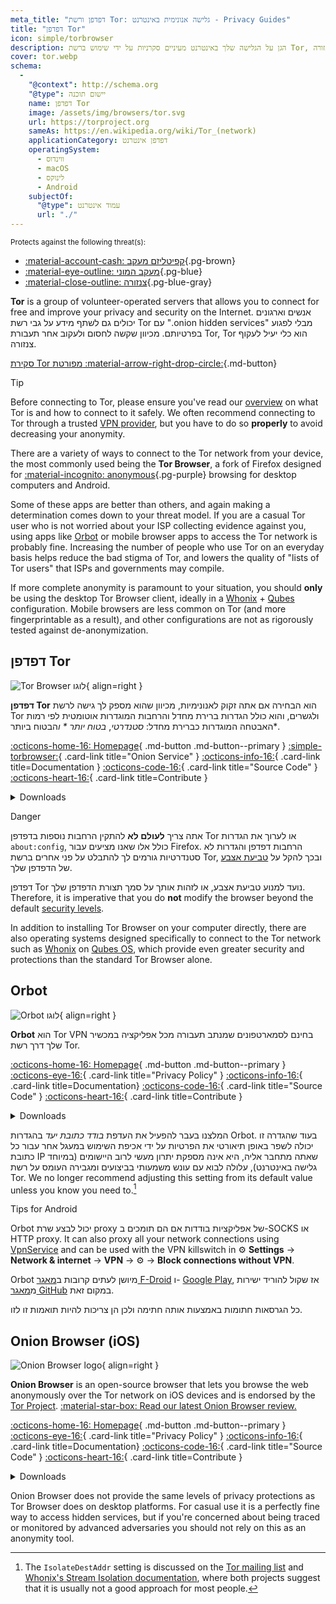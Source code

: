 ```yaml
---
meta_title: "דפדפן ורשת Tor: גלישה אנונימית באינטרנט - Privacy Guides"
title: "דפדפן Tor"
icon: simple/torbrowser
description: הגן על הגלישה שלך באינטרנט מעיניים סקרניות על ידי שימוש ברשת Tor, רשת מאובטחת שעוקפת צנזורה.
cover: tor.webp
schema:
  - 
    "@context": http://schema.org
    "@type": יישום תוכנה
    name: דפדפן Tor
    image: /assets/img/browsers/tor.svg
    url: https://torproject.org
    sameAs: https://en.wikipedia.org/wiki/Tor_(network)
    applicationCategory: דפדפן אינטרנט
    operatingSystem:
      - ווינדוס
      - macOS
      - לינוקס
      - Android
    subjectOf:
      "@type": עמוד אינטרנט
      url: "./"
---
```


<small>Protects against the following threat(s):</small>

- [:material-account-cash: קפיטליזם מעקב](basics/common-threats.md#surveillance-as-a-business-model ""){.pg-brown}
- [:material-eye-outline: מעקב המוני](basics/common-threats.md#mass-surveillance-programs ""){.pg-blue}
- [:material-close-outline: צנזורה](basics/common-threats.md#avoiding-censorship ""){.pg-blue-gray}

**Tor** is a group of volunteer-operated servers that allows you to connect for free and improve your privacy and security on the Internet. אנשים וארגונים יכולים גם לשתף מידע על גבי רשת Tor עם ".onion hidden services" מבלי לפגוע בפרטיותם. מכיוון שקשה לחסום ולעקוב אחר תעבורת Tor, Tor הוא כלי יעיל לעקוף צנזורה.

[סקירת Tor מפורטת :material-arrow-right-drop-circle:](advanced/tor-overview.md ""){.md-button}

<div class="admonition tip" markdown>
<p class="admonition-title">Tip</p>

Before connecting to Tor, please ensure you've read our [overview](advanced/tor-overview.md) on what Tor is and how to connect to it safely. We often recommend connecting to Tor through a trusted [VPN provider](vpn.md), but you have to do so **properly** to avoid decreasing your anonymity.

</div>

There are a variety of ways to connect to the Tor network from your device, the most commonly used being the **Tor Browser**, a fork of Firefox designed for [:material-incognito: anonymous](basics/common-threats.md#anonymity-vs-privacy ""){.pg-purple} browsing for desktop computers and Android.

Some of these apps are better than others, and again making a determination comes down to your threat model. If you are a casual Tor user who is not worried about your ISP collecting evidence against you, using apps like [Orbot](#orbot) or mobile browser apps to access the Tor network is probably fine. Increasing the number of people who use Tor on an everyday basis helps reduce the bad stigma of Tor, and lowers the quality of "lists of Tor users" that ISPs and governments may compile.

If more complete anonymity is paramount to your situation, you should **only** be using the desktop Tor Browser client, ideally in a [Whonix](desktop.md#whonix) + [Qubes](desktop.md#qubes-os) configuration. Mobile browsers are less common on Tor (and more fingerprintable as a result), and other configurations are not as rigorously tested against de-anonymization.

## דפדפן Tor

<div class="admonition recommendation" markdown>

![Tor Browser לוגו](assets/img/browsers/tor.svg){ align=right }

**דפדפן Tor** הוא הבחירה אם אתה זקוק לאנונימיות, מכיוון שהוא מספק לך גישה לרשת Tor ולגשרים, והוא כולל הגדרות ברירת מחדל והרחבות המוגדרות אוטומטית לפי רמות האבטחה המוגדרות כברירת מחדל: *סטנדרטי*, *בטוח יותר * ו*הבטוח ביותר*.

[:octicons-home-16: Homepage](https://torproject.org){ .md-button .md-button--primary }
[:simple-torbrowser:](http://2gzyxa5ihm7nsggfxnu52rck2vv4rvmdlkiu3zzui5du4xyclen53wid.onion){ .card-link title="Onion Service" }
[:octicons-info-16:](https://tb-manual.torproject.org){ .card-link title=Documentation }
[:octicons-code-16:](https://gitlab.torproject.org/tpo/applications/tor-browser){ .card-link title="Source Code" }
[:octicons-heart-16:](https://donate.torproject.org){ .card-link title=Contribute }

<details class="downloads" markdown>
<summary>Downloads</summary>

- [:simple-googleplay: Google Play](https://play.google.com/store/apps/details?id=org.torproject.torbrowser)
- [:simple-android: Android](https://torproject.org/download/#android)
- [:fontawesome-brands-windows: Windows](https://torproject.org/download)
- [:simple-apple: macOS](https://torproject.org/download)
- [:simple-linux: Linux](https://torproject.org/download)

</details>

</div>

<div class="admonition danger" markdown>
<p class="admonition-title">Danger</p>

אתה צריך **לעולם לא** להתקין הרחבות נוספות בדפדפן Tor או לערוך את הגדרות `about:config`, כולל אלו שאנו מציעים עבור Firefox. הרחבות דפדפן והגדרות לא סטנדרטיות גורמים לך להתבלט על פני אחרים ברשת Tor, ובכך להקל על [טביעת אצבע](https://support.torproject.org/glossary/browser-fingerprinting) של הדפדפן שלך.

</div>

דפדפן Tor נועד למנוע טביעת אצבע, או לזהות אותך על סמך תצורת הדפדפן שלך. Therefore, it is imperative that you do **not** modify the browser beyond the default [security levels](https://tb-manual.torproject.org/security-settings).

In addition to installing Tor Browser on your computer directly, there are also operating systems designed specifically to connect to the Tor network such as [Whonix](desktop.md#whonix) on [Qubes OS](desktop.md#qubes-os), which provide even greater security and protections than the standard Tor Browser alone.

## Orbot

<div class="admonition recommendation" markdown>

![Orbot לוגו](assets/img/self-contained-networks/orbot.svg){ align=right }

**Orbot** הוא Tor VPN בחינם לסמארטפונים שמנתב תעבורה מכל אפליקציה במכשיר שלך דרך רשת Tor.

[:octicons-home-16: Homepage](https://orbot.app){ .md-button .md-button--primary }
[:octicons-eye-16:](https://orbot.app/privacy-policy){ .card-link title="Privacy Policy" }
[:octicons-info-16:](https://orbot.app/faqs){ .card-link title=Documentation}
[:octicons-code-16:](https://orbot.app/code){ .card-link title="Source Code" }
[:octicons-heart-16:](https://orbot.app/donate){ .card-link title=Contribute }

<details class="downloads" markdown>
<summary>Downloads</summary>

- [:simple-googleplay: Google Play](https://play.google.com/store/apps/details?id=org.torproject.android)
- [:simple-appstore: App Store](https://apps.apple.com/app/id1609461599)
- [:simple-github: GitHub](https://github.com/guardianproject/orbot/releases)

</details>

</div>

המלצנו בעבר להפעיל את העדפת *בודד כתובת יעד* בהגדרות Orbot. בעוד שהגדרה זו יכולה לשפר באופן תיאורטי את הפרטיות על ידי אכיפת השימוש במעגל אחר עבור כל כתובת IP שאתה מתחבר אליה, היא אינה מספקת יתרון מעשי לרוב היישומים (במיוחד גלישה באינטרנט), עלולה לבוא עם עונש משמעותי בביצועים ומגבירה העומס על רשת Tor. We no longer recommend adjusting this setting from its default value unless you know you need to.[^1]

<div class="admonition tip" markdown>
<p class="admonition-title">Tips for Android</p>

Orbot יכול לבצע שרת proxy של אפליקציות בודדות אם הם תומכים ב-SOCKS או HTTP proxy. It can also proxy all your network connections using [VpnService](https://developer.android.com/reference/android/net/VpnService) and can be used with the VPN killswitch in :gear: **Settings** → **Network & internet** → **VPN** → :gear: → **Block connections without VPN**.

Orbot מיושן לעתים קרובות ב[מאגר F-Droid](https://guardianproject.info/fdroid) ו- [Google Play](https://play.google.com/store/apps/details?id=org.torproject.android), אז שקול להוריד ישירות מ[מאגר GitHub](https://github.com/guardianproject/orbot/releases) במקום זאת.

כל הגרסאות חתומות באמצעות אותה חתימה ולכן הן צריכות להיות תואמות זו לזו.

</div>

## Onion Browser (iOS)

<div class="admonition recommendation" markdown>

![Onion Browser logo](assets/img/self-contained-networks/onion_browser.svg){ align=right }

**Onion Browser** is an open-source browser that lets you browse the web anonymously over the Tor network on iOS devices and is endorsed by the [Tor Project](https://support.torproject.org/glossary/onion-browser). [:material-star-box: Read our latest Onion Browser review.](/articles/2024/09/18/onion-browser-review/)

[:octicons-home-16: Homepage](https://onionbrowser.com){ .md-button .md-button--primary }
[:octicons-eye-16:](https://onionbrowser.com/privacy-policy){ .card-link title="Privacy Policy" }
[:octicons-info-16:](https://onionbrowser.com/faqs){ .card-link title=Documentation}
[:octicons-code-16:](https://github.com/OnionBrowser/OnionBrowser){ .card-link title="Source Code" }
[:octicons-heart-16:](https://onionbrowser.com/donate){ .card-link title=Contribute }

<details class="downloads" markdown>
<summary>Downloads</summary>

- [:simple-appstore: App Store](https://apps.apple.com/app/id519296448)

</details>

</div>

Onion Browser does not provide the same levels of privacy protections as Tor Browser does on desktop platforms. For casual use it is a perfectly fine way to access hidden services, but if you're concerned about being traced or monitored by advanced adversaries you should not rely on this as an anonymity tool.

[^1]: The `IsolateDestAddr` setting is discussed on the [Tor mailing list](https://lists.torproject.org/pipermail/tor-talk/2012-May/024403.html) and [Whonix's Stream Isolation documentation](https://whonix.org/wiki/Stream_Isolation), where both projects suggest that it is usually not a good approach for most people.
